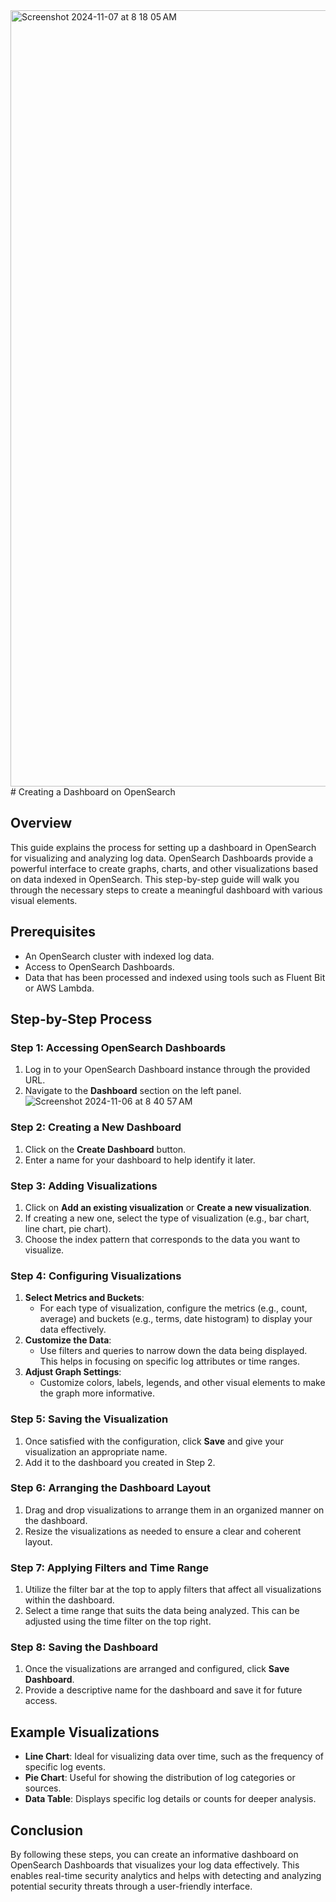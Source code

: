 
<img width="1242" alt="Screenshot 2024-11-07 at 8 18 05 AM" src="https://github.com/user-attachments/assets/15a57609-c799-4a71-949f-5f0d3128bc86">
# Creating a Dashboard on OpenSearch

## Overview
This guide explains the process for setting up a dashboard in OpenSearch for visualizing and analyzing log data. OpenSearch Dashboards provide a powerful interface to create graphs, charts, and other visualizations based on data indexed in OpenSearch. This step-by-step guide will walk you through the necessary steps to create a meaningful dashboard with various visual elements.

## Prerequisites
- An OpenSearch cluster with indexed log data.
- Access to OpenSearch Dashboards.
- Data that has been processed and indexed using tools such as Fluent Bit or AWS Lambda.

## Step-by-Step Process

### Step 1: Accessing OpenSearch Dashboards
1. Log in to your OpenSearch Dashboard instance through the provided URL.
2. Navigate to the **Dashboard** section on the left panel.
![Screenshot 2024-11-06 at 8 40 57 AM](https://github.com/user-attachments/assets/159a9716-383f-43f9-903f-0c1991d8dd8b)


### Step 2: Creating a New Dashboard
1. Click on the **Create Dashboard** button.
2. Enter a name for your dashboard to help identify it later.

### Step 3: Adding Visualizations
1. Click on **Add an existing visualization** or **Create a new visualization**.
2. If creating a new one, select the type of visualization (e.g., bar chart, line chart, pie chart).
3. Choose the index pattern that corresponds to the data you want to visualize.

### Step 4: Configuring Visualizations
1. **Select Metrics and Buckets**:
   - For each type of visualization, configure the metrics (e.g., count, average) and buckets (e.g., terms, date histogram) to display your data effectively.
2. **Customize the Data**:
   - Use filters and queries to narrow down the data being displayed. This helps in focusing on specific log attributes or time ranges.
3. **Adjust Graph Settings**:
   - Customize colors, labels, legends, and other visual elements to make the graph more informative.

### Step 5: Saving the Visualization
1. Once satisfied with the configuration, click **Save** and give your visualization an appropriate name.
2. Add it to the dashboard you created in Step 2.

### Step 6: Arranging the Dashboard Layout
1. Drag and drop visualizations to arrange them in an organized manner on the dashboard.
2. Resize the visualizations as needed to ensure a clear and coherent layout.

### Step 7: Applying Filters and Time Range
1. Utilize the filter bar at the top to apply filters that affect all visualizations within the dashboard.
2. Select a time range that suits the data being analyzed. This can be adjusted using the time filter on the top right.

### Step 8: Saving the Dashboard
1. Once the visualizations are arranged and configured, click **Save Dashboard**.
2. Provide a descriptive name for the dashboard and save it for future access.

## Example Visualizations
- **Line Chart**: Ideal for visualizing data over time, such as the frequency of specific log events.
- **Pie Chart**: Useful for showing the distribution of log categories or sources.
- **Data Table**: Displays specific log details or counts for deeper analysis.

## Conclusion
By following these steps, you can create an informative dashboard on OpenSearch Dashboards that visualizes your log data effectively. This enables real-time security analytics and helps with detecting and analyzing potential security threats through a user-friendly interface.

